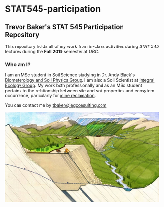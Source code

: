 # STAT545-participation
## Trevor Baker's STAT 545 Participation Repository

This repository holds all of my work from in-class activities during _STAT 545_ lectures during the __Fall 2019__ semester at _UBC_.




### Who am I?
I am an MSc student in Soil Science studying in Dr. Andy Black's [Biometerology and Soil Physics Group](https://biomet.landfood.ubc.ca "My research group"). I am also a Soil Scientist at [Integral Ecology Group](https://www.integralecologygroup.com/ "My company"). My work both professionally and as an MSc student pertains to the relationship between site and soil properties and ecosytem occurrence, paricularly for [mine reclamation](https://www.integralecologygroup.com/projects/predicting-ecosystem-occurrence-for-mine-reclamation "My work").

You can contact me by <tbaker@iegconsulting.com>

![Surface water balances in mine reclamation](https://github.com/trevor-baker/STAT545-participation/blob/master/Ecohydrology-and-mine-affected-landscapes.jfif)


